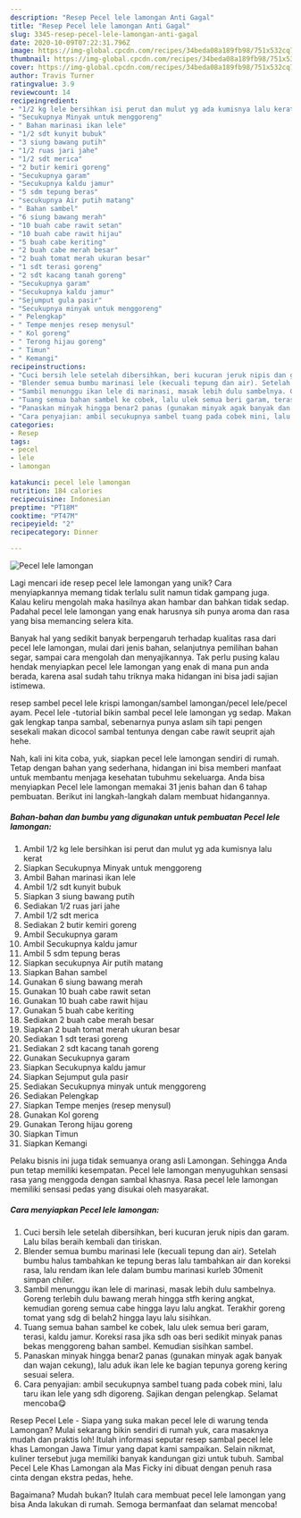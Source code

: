 ```yaml
---
description: "Resep Pecel lele lamongan Anti Gagal"
title: "Resep Pecel lele lamongan Anti Gagal"
slug: 3345-resep-pecel-lele-lamongan-anti-gagal
date: 2020-10-09T07:22:31.796Z
image: https://img-global.cpcdn.com/recipes/34beda08a189fb98/751x532cq70/pecel-lele-lamongan-foto-resep-utama.jpg
thumbnail: https://img-global.cpcdn.com/recipes/34beda08a189fb98/751x532cq70/pecel-lele-lamongan-foto-resep-utama.jpg
cover: https://img-global.cpcdn.com/recipes/34beda08a189fb98/751x532cq70/pecel-lele-lamongan-foto-resep-utama.jpg
author: Travis Turner
ratingvalue: 3.9
reviewcount: 14
recipeingredient:
- "1/2 kg lele bersihkan isi perut dan mulut yg ada kumisnya lalu kerat"
- "Secukupnya Minyak untuk menggoreng"
- " Bahan marinasi ikan lele"
- "1/2 sdt kunyit bubuk"
- "3 siung bawang putih"
- "1/2 ruas jari jahe"
- "1/2 sdt merica"
- "2 butir kemiri goreng"
- "Secukupnya garam"
- "Secukupnya kaldu jamur"
- "5 sdm tepung beras"
- "secukupnya Air putih matang"
- " Bahan sambel"
- "6 siung bawang merah"
- "10 buah cabe rawit setan"
- "10 buah cabe rawit hijau"
- "5 buah cabe keriting"
- "2 buah cabe merah besar"
- "2 buah tomat merah ukuran besar"
- "1 sdt terasi goreng"
- "2 sdt kacang tanah goreng"
- "Secukupnya garam"
- "Secukupnya kaldu jamur"
- "Sejumput gula pasir"
- "Secukupnya minyak untuk menggoreng"
- " Pelengkap"
- " Tempe menjes resep menysul"
- " Kol goreng"
- " Terong hijau goreng"
- " Timun"
- " Kemangi"
recipeinstructions:
- "Cuci bersih lele setelah dibersihkan, beri kucuran jeruk nipis dan garam. Lalu bilas beraih kembali dan tiriskan."
- "Blender semua bumbu marinasi lele (kecuali tepung dan air). Setelah bumbu halus tambahkan ke tepung beras lalu tambahkan air dan koreksi rasa, lalu rendam ikan lele dalam bumbu marinasi kurleb 30menit simpan chiler."
- "Sambil menunggu ikan lele di marinasi, masak lebih dulu sambelnya. Goreng terlebih dulu bawang merah hingga stfh kering angkat, kemudian goreng semua cabe hingga layu lalu angkat. Terakhir goreng tomat yang sdg di belah2 hingga layu lalu sisihkan."
- "Tuang semua bahan sambel ke cobek, lalu ulek semua beri garam, terasi, kaldu jamur. Koreksi rasa jika sdh oas beri sedikit minyak panas bekas menggoreng bahan sambel. Kemudian sisihkan sambel."
- "Panaskan minyak hingga benar2 panas (gunakan minyak agak banyak dan wajan cekung), lalu aduk ikan lele ke bagian tepunya goreng kering sesuai selera."
- "Cara penyajian: ambil secukupnya sambel tuang pada cobek mini, lalu taru ikan lele yang sdh digoreng. Sajikan dengan pelengkap. Selamat mencoba😋"
categories:
- Resep
tags:
- pecel
- lele
- lamongan

katakunci: pecel lele lamongan 
nutrition: 184 calories
recipecuisine: Indonesian
preptime: "PT18M"
cooktime: "PT47M"
recipeyield: "2"
recipecategory: Dinner

---
```



![Pecel lele lamongan](https://img-global.cpcdn.com/recipes/34beda08a189fb98/751x532cq70/pecel-lele-lamongan-foto-resep-utama.jpg)

Lagi mencari ide resep pecel lele lamongan yang unik? Cara menyiapkannya memang tidak terlalu sulit namun tidak gampang juga. Kalau keliru mengolah maka hasilnya akan hambar dan bahkan tidak sedap. Padahal pecel lele lamongan yang enak harusnya sih punya aroma dan rasa yang bisa memancing selera kita.

Banyak hal yang sedikit banyak berpengaruh terhadap kualitas rasa dari pecel lele lamongan, mulai dari jenis bahan, selanjutnya pemilihan bahan segar, sampai cara mengolah dan menyajikannya. Tak perlu pusing kalau hendak menyiapkan pecel lele lamongan yang enak di mana pun anda berada, karena asal sudah tahu triknya maka hidangan ini bisa jadi sajian istimewa.

resep sambel pecel lele krispi lamongan/sambel lamongan/pecel lele/pecel ayam. Pecel lele -tutorial bikin sambal pecel lele lamongan yg sedap. Makan gak lengkap tanpa sambal, sebenarnya punya aslam sih tapi pengen sesekali makan dicocol sambal tentunya dengan cabe rawit seuprit ajah hehe.


Nah, kali ini kita coba, yuk, siapkan pecel lele lamongan sendiri di rumah. Tetap dengan bahan yang sederhana, hidangan ini bisa memberi manfaat untuk membantu menjaga kesehatan tubuhmu sekeluarga. Anda bisa menyiapkan Pecel lele lamongan memakai 31 jenis bahan dan 6 tahap pembuatan. Berikut ini langkah-langkah dalam membuat hidangannya.

<!--inarticleads1-->

##### Bahan-bahan dan bumbu yang digunakan untuk pembuatan Pecel lele lamongan:

1. Ambil 1/2 kg lele bersihkan isi perut dan mulut yg ada kumisnya lalu kerat
1. Siapkan Secukupnya Minyak untuk menggoreng
1. Ambil  Bahan marinasi ikan lele
1. Ambil 1/2 sdt kunyit bubuk
1. Siapkan 3 siung bawang putih
1. Sediakan 1/2 ruas jari jahe
1. Ambil 1/2 sdt merica
1. Sediakan 2 butir kemiri goreng
1. Ambil Secukupnya garam
1. Ambil Secukupnya kaldu jamur
1. Ambil 5 sdm tepung beras
1. Siapkan secukupnya Air putih matang
1. Siapkan  Bahan sambel
1. Gunakan 6 siung bawang merah
1. Gunakan 10 buah cabe rawit setan
1. Gunakan 10 buah cabe rawit hijau
1. Gunakan 5 buah cabe keriting
1. Sediakan 2 buah cabe merah besar
1. Siapkan 2 buah tomat merah ukuran besar
1. Sediakan 1 sdt terasi goreng
1. Sediakan 2 sdt kacang tanah goreng
1. Gunakan Secukupnya garam
1. Siapkan Secukupnya kaldu jamur
1. Siapkan Sejumput gula pasir
1. Sediakan Secukupnya minyak untuk menggoreng
1. Sediakan  Pelengkap
1. Siapkan  Tempe menjes (resep menysul)
1. Gunakan  Kol goreng
1. Gunakan  Terong hijau goreng
1. Siapkan  Timun
1. Siapkan  Kemangi


Pelaku bisnis ini juga tidak semuanya orang asli Lamongan. Sehingga Anda pun tetap memiliki kesempatan. Pecel lele lamongan menyuguhkan sensasi rasa yang menggoda dengan sambal khasnya. Rasa pecel lele lamongan memiliki sensasi pedas yang disukai oleh masyarakat. 

<!--inarticleads2-->

##### Cara menyiapkan Pecel lele lamongan:

1. Cuci bersih lele setelah dibersihkan, beri kucuran jeruk nipis dan garam. Lalu bilas beraih kembali dan tiriskan.
1. Blender semua bumbu marinasi lele (kecuali tepung dan air). Setelah bumbu halus tambahkan ke tepung beras lalu tambahkan air dan koreksi rasa, lalu rendam ikan lele dalam bumbu marinasi kurleb 30menit simpan chiler.
1. Sambil menunggu ikan lele di marinasi, masak lebih dulu sambelnya. Goreng terlebih dulu bawang merah hingga stfh kering angkat, kemudian goreng semua cabe hingga layu lalu angkat. Terakhir goreng tomat yang sdg di belah2 hingga layu lalu sisihkan.
1. Tuang semua bahan sambel ke cobek, lalu ulek semua beri garam, terasi, kaldu jamur. Koreksi rasa jika sdh oas beri sedikit minyak panas bekas menggoreng bahan sambel. Kemudian sisihkan sambel.
1. Panaskan minyak hingga benar2 panas (gunakan minyak agak banyak dan wajan cekung), lalu aduk ikan lele ke bagian tepunya goreng kering sesuai selera.
1. Cara penyajian: ambil secukupnya sambel tuang pada cobek mini, lalu taru ikan lele yang sdh digoreng. Sajikan dengan pelengkap. Selamat mencoba😋


Resep Pecel Lele - Siapa yang suka makan pecel lele di warung tenda Lamongan? Mulai sekarang bikin sendiri di rumah yuk, cara masaknya mudah dan praktis loh! Itulah informasi seputar resep sambal pecel lele khas Lamongan Jawa Timur yang dapat kami sampaikan. Selain nikmat, kuliner tersebut juga memiliki banyak kandungan gizi untuk tubuh. Sambal Pecel Lele Khas Lamongan ala Mas Ficky ini dibuat dengan penuh rasa cinta dengan ekstra pedas, hehe. 

Bagaimana? Mudah bukan? Itulah cara membuat pecel lele lamongan yang bisa Anda lakukan di rumah. Semoga bermanfaat dan selamat mencoba!
